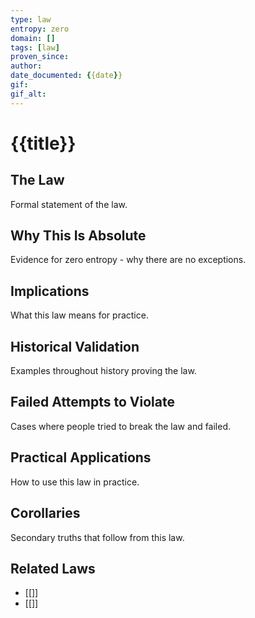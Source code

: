 ```yaml
---
type: law
entropy: zero
domain: []
tags: [law]
proven_since: 
author: 
date_documented: {{date}}
gif: 
gif_alt: 
---
```


# {{title}}

## The Law
Formal statement of the law.

## Why This Is Absolute
Evidence for zero entropy - why there are no exceptions.

## Implications
What this law means for practice.

## Historical Validation
Examples throughout history proving the law.

## Failed Attempts to Violate
Cases where people tried to break the law and failed.

## Practical Applications
How to use this law in practice.

## Corollaries
Secondary truths that follow from this law.

## Related Laws
- [[]]
- [[]]